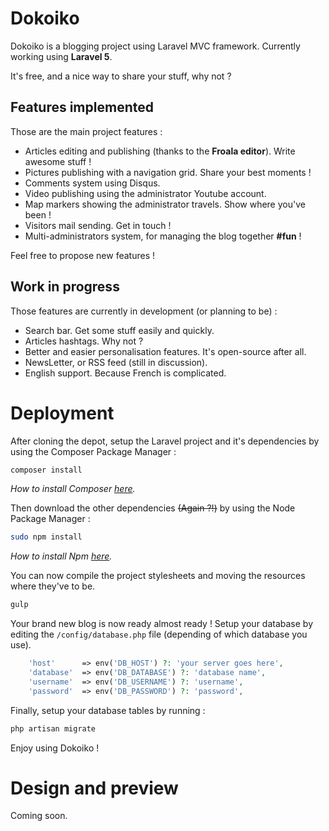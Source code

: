 # Dokoiko

Dokoiko is a blogging project using Laravel MVC framework.
Currently working using **Laravel 5**. 

It's free, and a nice way to share your stuff, why not ?

## Features implemented

Those are the main project features :

- Articles editing and publishing (thanks to the **Froala editor**). Write awesome stuff !
- Pictures publishing with a navigation grid. Share your best moments !
- Comments system using Disqus.
- Video publishing using the administrator Youtube account.
- Map markers showing the administrator travels. Show where you've been !
- Visitors mail sending. Get in touch !
- Multi-administrators system, for managing the blog together **#fun** !
    
Feel free to propose new features !
    
## Work in progress

Those features are currently in development (or planning to be) :

- Search bar. Get some stuff easily and quickly.
- Articles hashtags. Why not ?
- Better and easier personalisation features. It's open-source after all.
- NewsLetter, or RSS feed (still in discussion).
- English support. Because French is complicated.

# Deployment

After cloning the depot, setup the Laravel project and it's dependencies by using the Composer Package Manager :

```bash
composer install
```

*How to install Composer [here](https://getcomposer.org/doc/00-intro.md).* 

Then download the other dependencies ~~(Again ?!)~~ by using the Node Package Manager :

```bash
sudo npm install
```

*How to install Npm [here](http://nodejs.org/download/).* 

You can now compile the project stylesheets and moving the resources where they've to be.

```bash
gulp
```
    
Your brand new blog is now ready almost ready ! Setup your database by editing the `/config/database.php` file (depending of which database you use). 
    
```php
	'host'      => env('DB_HOST') ?: 'your server goes here',
	'database'  => env('DB_DATABASE') ?: 'database name',
	'username'  => env('DB_USERNAME') ?: 'username',
	'password'  => env('DB_PASSWORD') ?: 'password',
```

Finally, setup your database tables by running :

```bash
php artisan migrate
```

Enjoy using Dokoiko !
    
# Design and preview

Coming soon.